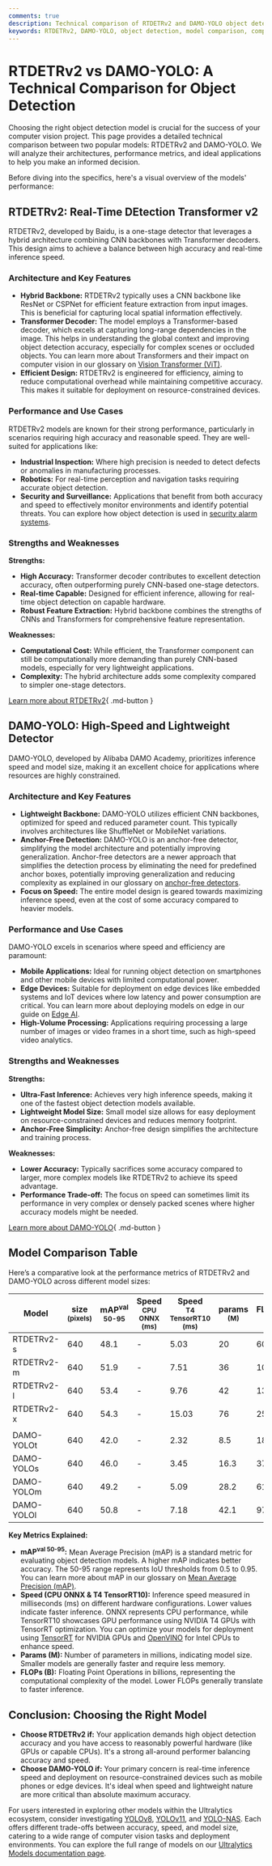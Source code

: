 ```yaml
---
comments: true
description: Technical comparison of RTDETRv2 and DAMO-YOLO object detection models, focusing on architecture, performance, and use cases.
keywords: RTDETRv2, DAMO-YOLO, object detection, model comparison, computer vision, AI models, Ultralytics
---
```


# RTDETRv2 vs DAMO-YOLO: A Technical Comparison for Object Detection

Choosing the right object detection model is crucial for the success of your computer vision project. This page provides a detailed technical comparison between two popular models: RTDETRv2 and DAMO-YOLO. We will analyze their architectures, performance metrics, and ideal applications to help you make an informed decision.

Before diving into the specifics, here's a visual overview of the models' performance:

<script async src="https://cdn.jsdelivr.net/npm/chart.js@3.9.1/dist/chart.min.js"></script>
<script defer src="../../javascript/benchmark.js"></script>

<canvas id="modelComparisonChart" width="1024" height="400" active-models='["RTDETRv2", "DAMO-YOLO"]'></canvas>

## RTDETRv2: Real-Time DEtection Transformer v2

RTDETRv2, developed by Baidu, is a one-stage detector that leverages a hybrid architecture combining CNN backbones with Transformer decoders. This design aims to achieve a balance between high accuracy and real-time inference speed.

### Architecture and Key Features

- **Hybrid Backbone:** RTDETRv2 typically uses a CNN backbone like ResNet or CSPNet for efficient feature extraction from input images. This is beneficial for capturing local spatial information effectively.
- **Transformer Decoder:** The model employs a Transformer-based decoder, which excels at capturing long-range dependencies in the image. This helps in understanding the global context and improving object detection accuracy, especially for complex scenes or occluded objects. You can learn more about Transformers and their impact on computer vision in our glossary on [Vision Transformer (ViT)](https://www.ultralytics.com/glossary/vision-transformer-vit).
- **Efficient Design:** RTDETRv2 is engineered for efficiency, aiming to reduce computational overhead while maintaining competitive accuracy. This makes it suitable for deployment on resource-constrained devices.

### Performance and Use Cases

RTDETRv2 models are known for their strong performance, particularly in scenarios requiring high accuracy and reasonable speed. They are well-suited for applications like:

- **Industrial Inspection:** Where high precision is needed to detect defects or anomalies in manufacturing processes.
- **Robotics:** For real-time perception and navigation tasks requiring accurate object detection.
- **Security and Surveillance:** Applications that benefit from both accuracy and speed to effectively monitor environments and identify potential threats. You can explore how object detection is used in [security alarm systems](https://docs.ultralytics.com/guides/security-alarm-system/).

### Strengths and Weaknesses

**Strengths:**

- **High Accuracy:** Transformer decoder contributes to excellent detection accuracy, often outperforming purely CNN-based one-stage detectors.
- **Real-time Capable:** Designed for efficient inference, allowing for real-time object detection on capable hardware.
- **Robust Feature Extraction:** Hybrid backbone combines the strengths of CNNs and Transformers for comprehensive feature representation.

**Weaknesses:**

- **Computational Cost:** While efficient, the Transformer component can still be computationally more demanding than purely CNN-based models, especially for very lightweight applications.
- **Complexity:** The hybrid architecture adds some complexity compared to simpler one-stage detectors.

[Learn more about RTDETRv2](https://docs.ultralytics.com/models/rtdetr/){ .md-button }

## DAMO-YOLO: High-Speed and Lightweight Detector

DAMO-YOLO, developed by Alibaba DAMO Academy, prioritizes inference speed and model size, making it an excellent choice for applications where resources are highly constrained.

### Architecture and Key Features

- **Lightweight Backbone:** DAMO-YOLO utilizes efficient CNN backbones, optimized for speed and reduced parameter count. This typically involves architectures like ShuffleNet or MobileNet variations.
- **Anchor-Free Detection:** DAMO-YOLO is an anchor-free detector, simplifying the model architecture and potentially improving generalization. Anchor-free detectors are a newer approach that simplifies the detection process by eliminating the need for predefined anchor boxes, potentially improving generalization and reducing complexity as explained in our glossary on [anchor-free detectors](https://www.ultralytics.com/glossary/anchor-free-detectors).
- **Focus on Speed:** The entire model design is geared towards maximizing inference speed, even at the cost of some accuracy compared to heavier models.

### Performance and Use Cases

DAMO-YOLO excels in scenarios where speed and efficiency are paramount:

- **Mobile Applications:** Ideal for running object detection on smartphones and other mobile devices with limited computational power.
- **Edge Devices:** Suitable for deployment on edge devices like embedded systems and IoT devices where low latency and power consumption are critical. You can learn more about deploying models on edge in our guide on [Edge AI](https://www.ultralytics.com/glossary/edge-ai).
- **High-Volume Processing:** Applications requiring processing a large number of images or video frames in a short time, such as high-speed video analytics.

### Strengths and Weaknesses

**Strengths:**

- **Ultra-Fast Inference:** Achieves very high inference speeds, making it one of the fastest object detection models available.
- **Lightweight Model Size:** Small model size allows for easy deployment on resource-constrained devices and reduces memory footprint.
- **Anchor-Free Simplicity:** Anchor-free design simplifies the architecture and training process.

**Weaknesses:**

- **Lower Accuracy:** Typically sacrifices some accuracy compared to larger, more complex models like RTDETRv2 to achieve its speed advantage.
- **Performance Trade-off:** The focus on speed can sometimes limit its performance in very complex or densely packed scenes where higher accuracy models might be needed.

[Learn more about DAMO-YOLO](https://github.com/tinyvision/DAMO-YOLO){ .md-button }

## Model Comparison Table

Here’s a comparative look at the performance metrics of RTDETRv2 and DAMO-YOLO across different model sizes:

| Model      | size<br><sup>(pixels) | mAP<sup>val<br>50-95 | Speed<br><sup>CPU ONNX<br>(ms) | Speed<br><sup>T4 TensorRT10<br>(ms) | params<br><sup>(M) | FLOPs<br><sup>(B) |
| ---------- | --------------------- | -------------------- | ------------------------------ | ----------------------------------- | ------------------ | ----------------- |
| RTDETRv2-s | 640                   | 48.1                 | -                              | 5.03                                | 20                 | 60                |
| RTDETRv2-m | 640                   | 51.9                 | -                              | 7.51                                | 36                 | 100               |
| RTDETRv2-l | 640                   | 53.4                 | -                              | 9.76                                | 42                 | 136               |
| RTDETRv2-x | 640                   | 54.3                 | -                              | 15.03                               | 76                 | 259               |
|            |                       |                      |                                |                                     |                    |                   |
| DAMO-YOLOt | 640                   | 42.0                 | -                              | 2.32                                | 8.5                | 18.1              |
| DAMO-YOLOs | 640                   | 46.0                 | -                              | 3.45                                | 16.3               | 37.8              |
| DAMO-YOLOm | 640                   | 49.2                 | -                              | 5.09                                | 28.2               | 61.8              |
| DAMO-YOLOl | 640                   | 50.8                 | -                              | 7.18                                | 42.1               | 97.3              |

**Key Metrics Explained:**

- **mAP<sup>val 50-95</sup>:** Mean Average Precision (mAP) is a standard metric for evaluating object detection models. A higher mAP indicates better accuracy. The 50-95 range represents IoU thresholds from 0.5 to 0.95. You can learn more about mAP in our glossary on [Mean Average Precision (mAP)](https://www.ultralytics.com/glossary/mean-average-precision-map).
- **Speed (CPU ONNX & T4 TensorRT10):** Inference speed measured in milliseconds (ms) on different hardware configurations. Lower values indicate faster inference. ONNX represents CPU performance, while TensorRT10 showcases GPU performance using NVIDIA T4 GPUs with TensorRT optimization. You can optimize your models for deployment using [TensorRT](https://docs.ultralytics.com/integrations/tensorrt/) for NVIDIA GPUs and [OpenVINO](https://docs.ultralytics.com/integrations/openvino/) for Intel CPUs to enhance speed.
- **Params (M):** Number of parameters in millions, indicating model size. Smaller models are generally faster and require less memory.
- **FLOPs (B):** Floating Point Operations in billions, representing the computational complexity of the model. Lower FLOPs generally translate to faster inference.

## Conclusion: Choosing the Right Model

- **Choose RTDETRv2 if:** Your application demands high object detection accuracy and you have access to reasonably powerful hardware (like GPUs or capable CPUs). It's a strong all-around performer balancing accuracy and speed.
- **Choose DAMO-YOLO if:** Your primary concern is real-time inference speed and deployment on resource-constrained devices such as mobile phones or edge devices. It's ideal when speed and lightweight nature are more critical than absolute maximum accuracy.

For users interested in exploring other models within the Ultralytics ecosystem, consider investigating [YOLOv8](https://docs.ultralytics.com/models/yolov8/), [YOLOv11](https://docs.ultralytics.com/models/yolo11/), and [YOLO-NAS](https://docs.ultralytics.com/models/yolo-nas/). Each offers different trade-offs between accuracy, speed, and model size, catering to a wide range of computer vision tasks and deployment environments. You can explore the full range of models on our [Ultralytics Models documentation page](https://docs.ultralytics.com/models/).
